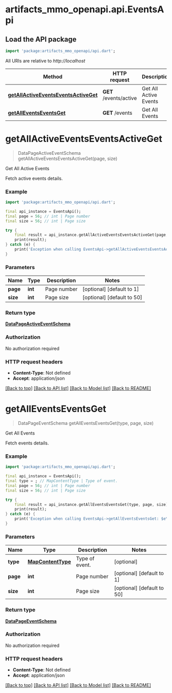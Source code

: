 # artifacts_mmo_openapi.api.EventsApi

## Load the API package
```dart
import 'package:artifacts_mmo_openapi/api.dart';
```

All URIs are relative to *http://localhost*

Method | HTTP request | Description
------------- | ------------- | -------------
[**getAllActiveEventsEventsActiveGet**](EventsApi.md#getallactiveeventseventsactiveget) | **GET** /events/active | Get All Active Events
[**getAllEventsEventsGet**](EventsApi.md#getalleventseventsget) | **GET** /events | Get All Events


# **getAllActiveEventsEventsActiveGet**
> DataPageActiveEventSchema getAllActiveEventsEventsActiveGet(page, size)

Get All Active Events

Fetch active events details.

### Example
```dart
import 'package:artifacts_mmo_openapi/api.dart';

final api_instance = EventsApi();
final page = 56; // int | Page number
final size = 56; // int | Page size

try {
    final result = api_instance.getAllActiveEventsEventsActiveGet(page, size);
    print(result);
} catch (e) {
    print('Exception when calling EventsApi->getAllActiveEventsEventsActiveGet: $e\n');
}
```

### Parameters

Name | Type | Description  | Notes
------------- | ------------- | ------------- | -------------
 **page** | **int**| Page number | [optional] [default to 1]
 **size** | **int**| Page size | [optional] [default to 50]

### Return type

[**DataPageActiveEventSchema**](DataPageActiveEventSchema.md)

### Authorization

No authorization required

### HTTP request headers

 - **Content-Type**: Not defined
 - **Accept**: application/json

[[Back to top]](#) [[Back to API list]](../README.md#documentation-for-api-endpoints) [[Back to Model list]](../README.md#documentation-for-models) [[Back to README]](../README.md)

# **getAllEventsEventsGet**
> DataPageEventSchema getAllEventsEventsGet(type, page, size)

Get All Events

Fetch events details.

### Example
```dart
import 'package:artifacts_mmo_openapi/api.dart';

final api_instance = EventsApi();
final type = ; // MapContentType | Type of event.
final page = 56; // int | Page number
final size = 56; // int | Page size

try {
    final result = api_instance.getAllEventsEventsGet(type, page, size);
    print(result);
} catch (e) {
    print('Exception when calling EventsApi->getAllEventsEventsGet: $e\n');
}
```

### Parameters

Name | Type | Description  | Notes
------------- | ------------- | ------------- | -------------
 **type** | [**MapContentType**](.md)| Type of event. | [optional] 
 **page** | **int**| Page number | [optional] [default to 1]
 **size** | **int**| Page size | [optional] [default to 50]

### Return type

[**DataPageEventSchema**](DataPageEventSchema.md)

### Authorization

No authorization required

### HTTP request headers

 - **Content-Type**: Not defined
 - **Accept**: application/json

[[Back to top]](#) [[Back to API list]](../README.md#documentation-for-api-endpoints) [[Back to Model list]](../README.md#documentation-for-models) [[Back to README]](../README.md)

